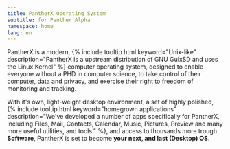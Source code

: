 ```yaml
---
title: PantherX Operating System
subtitle: for Panther Alpha
namespace: home
lang: en
---
```


PantherX is a modern, {% include tooltip.html keyword="Unix-like" description="PantherX is a upstream distribution of GNU GuixSD and uses the Linux Kernel" %} computer operating system, designed to enable everyone without a PHD in computer science, to take control of their computer, data and privacy, and exercise their right to freedom of monitoring and tracking.

With it's own, light-weight desktop environment, a set of highly polished, {% include tooltip.html keyword="homegrown applications" description="We've developed a number of apps specifically for PantherX, including Files, Mail, Contacts, Calendar, Music, Pictures, Preview and many more useful utilities, and tools." %}, and access to thousands more trough **Software**, PantherX is set to become **your next, and last (Desktop) OS**.